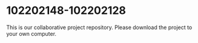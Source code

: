 # 102202148-102202128

This is our collaborative project repository. Please download the project to your own computer.
